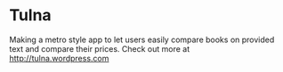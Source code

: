 Tulna
=====

Making a metro style app to let users easily compare books on provided text and compare their prices.
Check out more at http://tulna.wordpress.com